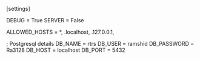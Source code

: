 [settings]

DEBUG = True
SERVER = False

ALLOWED_HOSTS = *, .localhost, .127.0.0.1,

; Postgresql details
DB_NAME = rtrs
DB_USER = ramshid
DB_PASSWORD = Ra3128
DB_HOST = localhost
DB_PORT = 5432
